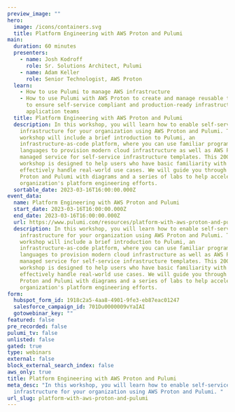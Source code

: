 ```yaml
---
preview_image: ""
hero:
  image: /icons/containers.svg
  title: Platform Engineering with AWS Proton and Pulumi
main:
  duration: 60 minutes
  presenters:
    - name: Josh Kodroff
      role: Sr. Solutions Architect, Pulumi
    - name: Adam Keller
      role: Senior Technologist, AWS Proton
  learn:
    - How to use Pulumi to manage AWS infrastructure
    - How to use Pulumi with AWS Proton to create and manage reusable templates
      to ensure self-service compliant and production-ready infrastructure for
      application teams
  title: Platform Engineering with AWS Proton and Pulumi
  description: In this workshop, you will learn how to enable self-service
    infrastructure for your organization using AWS Proton and Pulumi. The
    workshop will include a brief introduction to Pulumi, an
    infrastructure-as-code platform, where you can use familiar programming
    languages to provision modern cloud infrastructure as well as AWS Proton, a
    managed service for self-service infrastructure templates. This 200-level
    workshop is designed to help users who have basic familiarity with Pulumi
    effectively handle real-world use cases. We will guide you through using AWS
    Proton and Pulumi with diagrams and a series of labs to help accelerate your
    organization's platform engineering efforts.
  sortable_date: 2023-03-16T16:00:00.000Z
event_data:
  name: Platform Engineering with AWS Proton and Pulumi
  start_date: 2023-03-16T16:00:00.000Z
  end_date: 2023-03-16T16:00:00.000Z
  url: https://www.pulumi.com/resources/platform-with-aws-proton-and-pulumi
  description: In this workshop, you will learn how to enable self-service
    infrastructure for your organization using AWS Proton and Pulumi. The
    workshop will include a brief introduction to Pulumi, an
    infrastructure-as-code platform, where you can use familiar programming
    languages to provision modern cloud infrastructure as well as AWS Proton, a
    managed service for self-service infrastructure templates. This 200-level
    workshop is designed to help users who have basic familiarity with Pulumi
    effectively handle real-world use cases. We will guide you through using AWS
    Proton and Pulumi with diagrams and a series of labs to help accelerate your
    organization's platform engineering efforts.
form:
  hubspot_form_id: 1918c2a5-4aa8-4901-9fe3-eb87eac01247
  salesforce_campaign_id: 701Du0000009vYaIAI
  gotowebinar_key: ""
featured: false
pre_recorded: false
pulumi_tv: false
unlisted: false
gated: true
type: webinars
external: false
block_external_search_index: false
aws_only: true
title: Platform Engineering with AWS Proton and Pulumi
meta_desc: "In this workshop, you will learn how to enable self-service
  infrastructure for your organization using AWS Proton and Pulumi. "
url_slug: platform-with-aws-proton-and-pulumi
---
```

